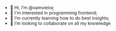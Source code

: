 - 👋 Hi, I’m @vamvieira;
- 👀 I'm interested in programming frontend;
- 🌱 I’m currently learning how to do best insights;
- 💞️ I’m looking to collaborate on all my knowledge

<!---
vamvieira/vamvieira is a ✨ special ✨ repository because its `README.md` (this file) appears on your GitHub profile.
You can click the Preview link to take a look at your changes.
--->
